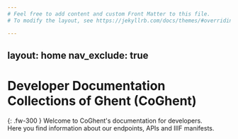 ```yaml
---
# Feel free to add content and custom Front Matter to this file.
# To modify the layout, see https://jekyllrb.com/docs/themes/#overriding-theme-defaults

---
```

layout: home
nav_exclude: true
---

# Developer Documentation Collections of Ghent (CoGhent)  

{: .fw-300 }
Welcome to CoGhent's documentation for developers.  
Here you find information about our endpoints, APIs and IIIF manifests.    
